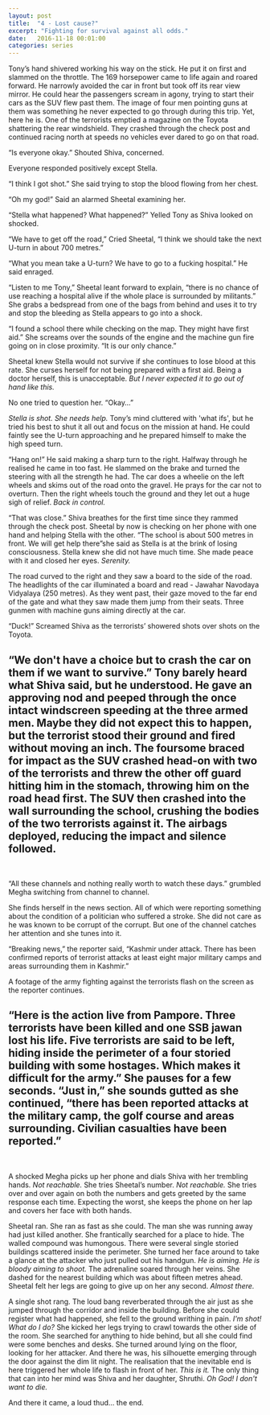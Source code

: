 ```yaml
---
layout: post
title:  "4 - Lost cause?"
excerpt: "Fighting for survival against all odds."
date:   2016-11-18 00:01:00
categories: series
---
```

Tony’s hand shivered working his way on the stick. He put it on first and slammed on the throttle. The 169 horsepower came to life again and roared forward. He narrowly avoided the car in front but took off its rear view mirror. He could hear the passengers scream in agony, trying to start their cars as the SUV flew past them. The image of four men pointing guns at them was something he never expected to go through during this trip. Yet, here he is. One of the terrorists emptied a magazine on the Toyota shattering the rear windshield. They crashed through the check post and continued racing north at speeds no vehicles ever dared to go on that road.

“Is everyone okay.” Shouted Shiva, concerned.

Everyone responded positively except Stella.

“I think I got shot.” She said trying to stop the blood flowing from her chest.

“Oh my god!” Said an alarmed Sheetal examining her.

“Stella what happened? What happened?” Yelled Tony as Shiva looked on shocked.

“We have to get off the road,” Cried Sheetal, “I think we should take the next U-turn in about 700 metres.”

“What you mean take a U-turn? We have to go to a fucking hospital.” He said enraged.

“Listen to me Tony,” Sheetal leant forward to explain, “there is no chance of use reaching a hospital alive if the whole place is surrounded by militants.” She grabs a bedspread from one of the bags from behind and uses it to try and stop the bleeding as Stella appears to go into a shock.

“I found a school there while checking on the map. They might have first aid.” She screams over the sounds of the engine and the machine gun fire going on in close proximity. “It is our only chance.”

Sheetal knew Stella would not survive if she continues to lose blood at this rate. She curses herself for not being prepared with a first aid. Being a doctor herself, this is unacceptable. *But I never expected it to go out of hand like this.*

No one tried to question her. “Okay…”

*Stella is shot. She needs help.* Tony’s mind cluttered with 'what ifs', but he tried his best to shut it all out and focus on the mission at hand. He could faintly see the U-turn approaching and he prepared himself to make the high speed turn.

“Hang on!” He said making a sharp turn to the right. Halfway through he realised he came in too fast. He slammed on the brake and turned the steering with all the strength he had. The car does a wheelie on the left wheels and skims out of the road onto the gravel. He prays for the car not to overturn. Then the right wheels touch the ground and they let out a huge sigh of relief. *Back in control.*

“That was close.” Shiva breathes for the first time since they rammed through the check post. Sheetal by now is checking on her phone with one hand and helping Stella with the other. “The school is about 500 metres in front. We will get help there”she said as Stella is at the brink of losing consciousness. Stella knew she did not have much time. She made peace with it and closed her eyes. *Serenity.*

The road curved to the right and they saw a board to the side of the road. The headlights of the car illuminated a board and read - Jawahar Navodaya Vidyalaya (250 metres).  As they went past, their gaze moved to the far end of the gate and what they saw made them jump from their seats. Three gunmen with machine guns aiming directly at the car.

“Duck!” Screamed Shiva as the terrorists’ showered shots over shots on the Toyota.

“We don't have a choice but to crash the car on them if we want to survive.” Tony barely heard what Shiva said, but he understood. He gave an approving nod and peeped through the once intact windscreen speeding at the three armed men. Maybe they did not expect this to happen, but the terrorist stood their ground and fired without moving an inch. The foursome braced for impact as the SUV crashed head-on with two of the terrorists and threw the other off guard hitting him in the stomach, throwing him on the road head first. The SUV then crashed into the wall surrounding the school, crushing the bodies of the two terrorists against it. The airbags deployed, reducing the impact and silence followed.
----------
<br>

“All these channels and nothing really worth to watch these days.” grumbled Megha switching from channel to channel.

She finds herself in the news section. All of which were reporting something about the condition of a politician who suffered a stroke. She did not care as he was known to be corrupt of the corrupt. But one of the channel catches her attention and she tunes into it.

“Breaking news,” the reporter said, “Kashmir under attack. There has been confirmed reports of terrorist attacks at least eight major military camps and areas surrounding them in Kashmir.”

A footage of the army fighting against the terrorists flash on the screen as the reporter continues.

“Here is the action live from Pampore. Three terrorists have been killed and one SSB jawan lost his life. Five terrorists are said to be left, hiding inside the perimeter of a four storied building with some hostages. Which makes it difficult for the army.” She pauses for a few seconds. “Just in,” she sounds gutted as she continued, “there has been reported attacks at the military camp, the golf course and areas surrounding. Civilian casualties have been reported.”
----------
<br>

A shocked Megha picks up her phone and dials Shiva with her trembling hands. *Not reachable.* She tries Sheetal’s number. *Not reachable.* She tries over and over again on both the numbers and gets greeted by the same response each time. Expecting the worst, she keeps the phone on her lap and covers her face with both hands.

Sheetal ran. She ran as fast as she could. The man she was running away had just killed another. She frantically searched for a place to hide. The walled compound was humongous. There were several single storied buildings scattered inside the perimeter. She turned her face around to take a glance at the attacker who just pulled out his handgun. *He is aiming. He is bloody aiming to shoot.* The adrenaline soared through her veins. She dashed for the nearest building which was about fifteen metres ahead. Sheetal felt her legs are going to give up on her any second. *Almost there.*

A single shot rang. The loud bang reverberated through the air just as she jumped through the corridor and inside the building. Before she could register what had happened, she fell to the ground writhing in pain. *I'm shot! What do I do?* She kicked her legs trying to crawl towards the other side of the room. She searched for anything to hide behind, but all she could find were some benches and desks. She turned around lying on the floor, looking for her attacker. And there he was, his silhouette emerging through the door against the dim lit night. The realisation that the inevitable end is here triggered her whole life to flash in front of her. *This is it.* The only thing that can into her mind was Shiva and her daughter, Shruthi. *Oh God! I don't want to die.*

And there it came, a loud thud... the end.